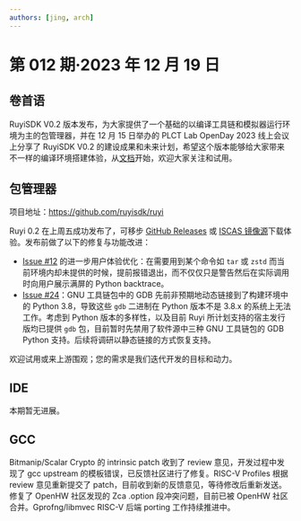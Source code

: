 ```yaml
---
authors: [jing, arch]
---
```


# 第 012 期·2023 年 12 月 19 日

## 卷首语

RuyiSDK V0.2 版本发布，为大家提供了一个基础的以编译工具链和模拟器运行环境为主的包管理器，并在 12 月 15 日举办的 PLCT Lab OpenDay 2023 线上会议上分享了 RuyiSDK V0.2 的建设成果和未来计划，希望这个版本能够给大家带来不一样的编译环境搭建体验，从[文档](https://ruyisdk.github.io/docs/)开始，欢迎大家关注和试用。

## 包管理器

项目地址：https://github.com/ruyisdk/ruyi

Ruyi 0.2 在上周五成功发布了，可移步 [GitHub Releases] 或 [ISCAS 镜像源][iscas]下载体验。发布前做了以下的修复与功能改进：

[GitHub Releases]: https://github.com/ruyisdk/ruyi/releases/tag/0.2.0
[iscas]: https://mirror.iscas.ac.cn/ruyisdk/ruyi/releases/0.2.0/

- [Issue #12](https://github.com/ruyisdk/ruyi/issues/12) 的进一步用户体验优化：在需要用到某个命令如 `tar` 或 `zstd` 而当前环境内却未提供的时候，提前报错退出，而不仅仅只是警告然后在实际调用时向用户展示满屏的 Python backtrace。
- [Issue #24](https://github.com/ruyisdk/ruyi/issues/24)：GNU 工具链包中的 GDB 先前非预期地动态链接到了构建环境中的 Python 3.8，导致这些 `gdb` 二进制在 Python 版本不是 3.8.x 的系统上无法工作。考虑到 Python 版本的多样性，以及目前 Ruyi 所计划支持的宿主发行版均已提供 `gdb` 包，目前暂时先禁用了软件源中三种 GNU 工具链包的 GDB Python 支持。后续将调研以静态链接的方式恢复支持。

欢迎试用或来上游围观；您的需求是我们迭代开发的目标和动力。

## IDE

本期暂无进展。

## GCC

Bitmanip/Scalar Crypto 的 intrinsic patch 收到了 review 意见，开发过程中发现了 gcc upstream 的模板错误，已反馈社区进行了修复。RISC-V Profiles 根据 review 意见重新提交了 patch，目前收到新的反馈意见，等待修改后重新发送。修复了 OpenHW 社区发现的 Zca .option 段冲突问题，目前已被 OpenHW 社区合并。Gprofng/libmvec RISC-V 后端 porting 工作持续推进中。
